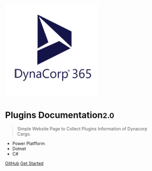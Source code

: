 <!-- _coverpage.md -->

![logo](/media/logo.png ':size=150x150')

# Plugins Documentation<small>2.0</small>

> Simple Website Page to Collect Plugins Information of Dynacorp Cargo.

- Power Platfform
- Dotnet
- C#

[GitHub](https://github.com/docsifyjs/docsify/)
[Get Started](#plugin39s-documentation)